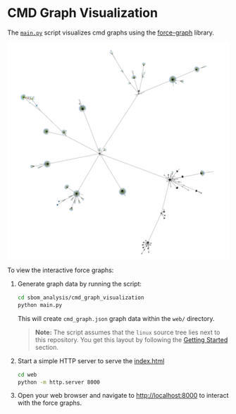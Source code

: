 <!--
SPDX-License-Identifier: GPL-2.0-only
SPDX-FileCopyrightText: 2025 TNG Technology Consulting GmbH
-->

# CMD Graph Visualization

The [`main.py`](./main.py) script visualizes cmd graphs using the [force-graph](https://github.com/vasturiano/force-graph) library.

![force-graph](./bzImage_tinyconfig_no_header_no_config.png)

To view the interactive force graphs:

1. Generate graph data by running the script:
    ```bash
    cd sbom_analysis/cmd_graph_visualization
    python main.py
    ```
    This will create `cmd_graph.json` graph data within the `web/` directory.
    > **Note:** The script assumes that the `linux` source tree lies next to this repository. You get this layout by following the [Getting Started](../../README.md#getting-started) section.
2. Start a simple HTTP server to serve the [index.html](web/index.html)
    ```bash
    cd web
    python -m http.server 8000
    ```
3. Open your web browser and navigate to [http://localhost:8000](http://localhost:8000) to interact with the force graphs.
